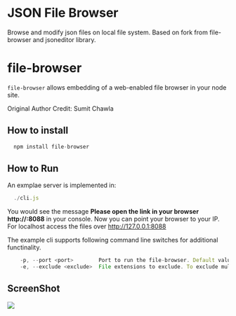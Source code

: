 # JSON File Browser
Browse and modify json files on local file system. Based on fork from file-browser and jsoneditor library.

file-browser
============
`file-browser` allows embedding of a web-enabled file browser in your node site.

Original Author Credit: Sumit Chawla

## How to install
```js
  npm install file-browser
```

## How to Run
An exmplae server is implemented in:
```js
  ./cli.js
```
You would see the message <b>Please open the link in your browser http://<YOUR-IP>:8088</b> in your console. Now you can point your browser to your IP. 
For localhost access the files over http://127.0.0.1:8088 

The example cli supports following command line switches for additional functinality.

```js
    -p, --port <port>        Port to run the file-browser. Default value is 8088
    -e, --exclude <exclude>  File extensions to exclude. To exclude multiple extension pass -e multiple times. e.g. ( -e .js -e .cs -e .swp)
``` 

## ScreenShot
<img src="https://raw.githubusercontent.com/sumitchawla/file-browser/master/file-browser.png"/>

